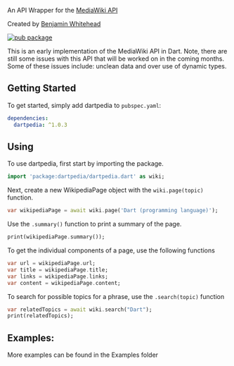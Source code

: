 An API Wrapper for the [MediaWiki API](https://www.mediawiki.org/wiki/API:Main_page)

Created by [Benjamin Whitehead](https://www.linkedin.com/in/benjamin-whitehead-100)

[![pub package](https://img.shields.io/pub/v/dartpedia.svg)](https://pub.dartlang.org/packages/dartpedia)

This is an early implementation of the MediaWiki API in Dart. Note, there are still some issues with this API that will be worked on in the coming months. Some of these issues include: unclean data and over use of dynamic types.

## Getting Started
To get started, simply add dartpedia to  `pubspec.yaml`:
```yaml
dependencies:
  dartpedia: ^1.0.3
``` 

## Using
To use dartpedia, first start by importing the package.
```dart
import 'package:dartpedia/dartpedia.dart' as wiki;
```
Next, create a new WikipediaPage object with the `wiki.page(topic)` function.
```dart
var wikipediaPage = await wiki.page('Dart (programming language)');
```
Use the `.summary()` function to print a summary of the page.
```dart
print(wikipediaPage.summary());
```
To get the individual components of a page, use the following functions
```dart
var url = wikipediaPage.url;
var title = wikipediaPage.title;
var links = wikipediaPage.links;
var content = wikipediaPage.content;
```
To search for possible topics for a phrase, use the `.search(topic)` function
```dart
var relatedTopics = await wiki.search("Dart");
print(relatedTopics);
```
## Examples:
More examples can be found in the Examples folder